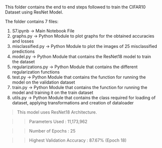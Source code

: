 This folder contains the end to end steps followed to train the CIFAR10 Dataset using ResNet Model.

The folder contains 7 files:

1. S7.ipynb           -> Main Notebook File
2. graphs.py          -> Python Module to plot graphs for the obtained accuracies and losses
3. misclassified.py   -> Python Module to plot the images of 25 misclassified predictions
4. model.py           -> Python Module that contains the ResNet18 model to train the dataset
5. regularizations.py -> Python Module that contains the different regularization functions
6. test.py            -> Python Module that contains the function for running the model on the validation dataset
7. train.py           -> Python Module that contains the function for running the model and training it on the train dataset
8. utils.py           -> Python Module that contains the class required for loading of dataset, applying transformations and creation of dataloader

>This model uses ResNet18 Architecture.

>>Parameters Used : 11,173,962

>>Number of Epochs : 25

>>Highest Validation Accuracy : 87.67% (Epoch 18)
